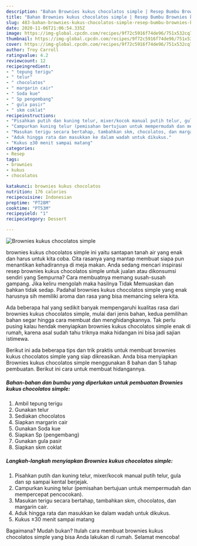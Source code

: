 ```yaml
---
description: "Bahan Brownies kukus chocolatos simple | Resep Bumbu Brownies kukus chocolatos simple Yang Bisa Manjain Lidah"
title: "Bahan Brownies kukus chocolatos simple | Resep Bumbu Brownies kukus chocolatos simple Yang Bisa Manjain Lidah"
slug: 483-bahan-brownies-kukus-chocolatos-simple-resep-bumbu-brownies-kukus-chocolatos-simple-yang-bisa-manjain-lidah
date: 2020-11-06T21:06:54.335Z
image: https://img-global.cpcdn.com/recipes/9f72c5916f74de96/751x532cq70/brownies-kukus-chocolatos-simple-foto-resep-utama.jpg
thumbnail: https://img-global.cpcdn.com/recipes/9f72c5916f74de96/751x532cq70/brownies-kukus-chocolatos-simple-foto-resep-utama.jpg
cover: https://img-global.cpcdn.com/recipes/9f72c5916f74de96/751x532cq70/brownies-kukus-chocolatos-simple-foto-resep-utama.jpg
author: Troy Carroll
ratingvalue: 4.2
reviewcount: 12
recipeingredient:
- " tepung terigu"
- " telur"
- " chocolatos"
- " margarin cair"
- " Soda kue"
- " Sp pengembang"
- " gula pasir"
- " skm coklat"
recipeinstructions:
- "Pisahkan putih dan kuning telur, mixer/kocok manual putih telur, gula dan sp sampai kental berjejak."
- "Campurkan kuning telur (pemisahan bertujuan untuk mempermudah dan mempercepat pencocokan)."
- "Masukan terigu secara bertahap, tambahkan skm, chocolatos, dan margarin cair."
- "Aduk hingga rata dan masukkan ke dalam wadah untuk dikukus."
- "Kukus ±30 menit sampai matang"
categories:
- Resep
tags:
- brownies
- kukus
- chocolatos

katakunci: brownies kukus chocolatos 
nutrition: 176 calories
recipecuisine: Indonesian
preptime: "PT28M"
cooktime: "PT53M"
recipeyield: "1"
recipecategory: Dessert

---
```



![Brownies kukus chocolatos simple](https://img-global.cpcdn.com/recipes/9f72c5916f74de96/751x532cq70/brownies-kukus-chocolatos-simple-foto-resep-utama.jpg)


brownies kukus chocolatos simple ini yaitu santapan tanah air yang enak dan harus untuk kita coba. Cita rasanya yang mantap membuat siapa pun menantikan kehadirannya di meja makan.
Anda sedang mencari inspirasi resep brownies kukus chocolatos simple untuk jualan atau dikonsumsi sendiri yang Sempurna? Cara membuatnya memang susah-susah gampang. Jika keliru mengolah maka hasilnya Tidak Memuaskan dan bahkan tidak sedap. Padahal brownies kukus chocolatos simple yang enak harusnya sih memiliki aroma dan rasa yang bisa memancing selera kita.



Ada beberapa hal yang sedikit banyak mempengaruhi kualitas rasa dari brownies kukus chocolatos simple, mulai dari jenis bahan, kedua pemilihan bahan segar hingga cara membuat dan menghidangkannya. Tak perlu pusing kalau hendak menyiapkan brownies kukus chocolatos simple enak di rumah, karena asal sudah tahu triknya maka hidangan ini bisa jadi sajian istimewa.


Berikut ini ada beberapa tips dan trik praktis untuk membuat brownies kukus chocolatos simple yang siap dikreasikan. Anda bisa menyiapkan Brownies kukus chocolatos simple menggunakan 8 bahan dan 5 tahap pembuatan. Berikut ini cara untuk membuat hidangannya.

<!--inarticleads1-->

##### Bahan-bahan dan bumbu yang diperlukan untuk pembuatan Brownies kukus chocolatos simple:

1. Ambil  tepung terigu
1. Gunakan  telur
1. Sediakan  chocolatos
1. Siapkan  margarin cair
1. Gunakan  Soda kue
1. Siapkan  Sp (pengembang)
1. Gunakan  gula pasir
1. Siapkan  skm coklat




<!--inarticleads2-->

##### Langkah-langkah menyiapkan Brownies kukus chocolatos simple:

1. Pisahkan putih dan kuning telur, mixer/kocok manual putih telur, gula dan sp sampai kental berjejak.
1. Campurkan kuning telur (pemisahan bertujuan untuk mempermudah dan mempercepat pencocokan).
1. Masukan terigu secara bertahap, tambahkan skm, chocolatos, dan margarin cair.
1. Aduk hingga rata dan masukkan ke dalam wadah untuk dikukus.
1. Kukus ±30 menit sampai matang




Bagaimana? Mudah bukan? Itulah cara membuat brownies kukus chocolatos simple yang bisa Anda lakukan di rumah. Selamat mencoba!
